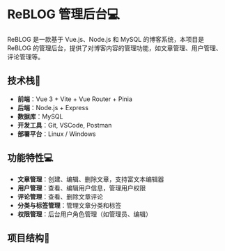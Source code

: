 # ReBLOG 管理后台💻

ReBLOG 是一款基于 Vue.js、Node.js 和 MySQL 的博客系统，本项目是 ReBLOG 的管理后台，提供了对博客内容的管理功能，如文章管理、用户管理、评论管理等。

## 技术栈🚀

- **前端**：Vue 3 + Vite + Vue Router + Pinia
- **后端**：Node.js + Express
- **数据库**：MySQL
- **开发工具**：Git, VSCode, Postman
- **部署平台**：Linux / Windows

## 功能特性💻

- **文章管理**：创建、编辑、删除文章，支持富文本编辑器
- **用户管理**：查看、编辑用户信息，管理用户权限
- **评论管理**：查看、删除文章评论
- **分类与标签管理**：管理文章分类和标签
- **权限管理**：后台用户角色管理（如管理员、编辑）

## 项目结构🌳


